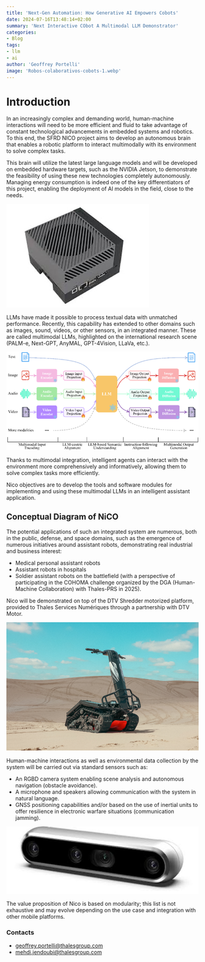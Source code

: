 ```yaml
---
title: 'Next-Gen Automation: How Generative AI Empowers Cobots'
date: 2024-07-16T13:48:14+02:00
summary: 'Next Interactive CObot A Multimodal LLM Demonstrator'
categories:
- Blog
tags:
- llm
- ai
author: 'Geoffrey Portelli'
image: 'Robos-colaborativos-cobots-1.webp'
---
```


# Introduction

In an increasingly complex and demanding world, human-machine interactions will need to be more efficient and fluid to take advantage of constant technological advancements in embedded systems and robotics. To this end, the SFRD NICO project aims to develop an autonomous brain that enables a robotic platform to interact multimodally with its environment to solve complex tasks.

This brain will utilize the latest large language models and will be developed on embedded hardware targets, such as the NVIDIA Jetson, to demonstrate the feasibility of using these new technologies completely autonomously. Managing energy consumption is indeed one of the key differentiators of this project, enabling the deployment of AI models in the field, close to the needs.

![Nvidia Jetson Orin AGX](nico_jetson.jpg)


LLMs have made it possible to process textual data with unmatched performance. Recently, this capability has extended to other domains such as images, sound, videos, or other sensors, in an integrated manner. These are called multimodal LLMs, highlighted on the international research scene (PALM-e, Next-GPT, AnyMAL, GPT-4Vision, LLaVa, etc.).

![Multimodal LLM architecture](nico_llm.png)

Thanks to multimodal integration, intelligent agents can interact with the environment more comprehensively and informatively, allowing them to solve complex tasks more efficiently. 

Nico objectives are to develop the tools and software modules for implementing and using these multimodal LLMs in an intelligent assistant application.

## Conceptual Diagram of NiCO

The potential applications of such an integrated system are numerous, both in the public, defense, and space domains, such as the emergence of numerous initiatives around assistant robots, demonstrating real industrial and business interest:

* Medical personal assistant robots
* Assistant robots in hospitals
* Soldier assistant robots on the battlefield (with a perspective of participating in the COHOMA challenge organized by the DGA (Human-Machine Collaboration) with Thales-PRS in 2025).

Nico will be demonstrated  on top of the DTV Shredder motorized platform, provided to Thales Services Numériques through a partnership with DTV Motor.

![DTV Shredder](nico_dtv.png)

Human-machine interactions as well as environmental data collection by the system will be carried out via standard sensors such as:

* An RGBD camera system enabling scene analysis and autonomous navigation (obstacle avoidance).
* A microphone and speakers allowing communication with the system in natural language.
* GNSS positioning capabilities and/or based on the use of inertial units to offer resilience in electronic warfare situations (communication jamming).

![RGBD camera](nico_camera.jpg)

The value proposition of Nico is based on modularity; this list is not exhaustive and may evolve depending on the use case and integration with other mobile platforms.

### Contacts

- geoffrey.portelli@thalesgroup.com
- mehdi.jendoubi@thalesgroup.com



